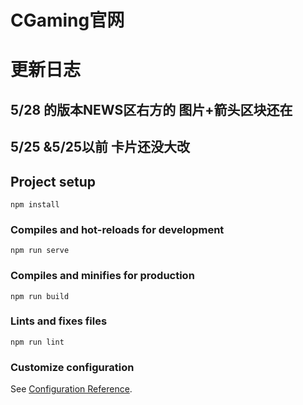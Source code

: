 # CGaming官网

# 更新日志
## 5/28 的版本NEWS区右方的 图片+箭头区块还在
## 5/25 &5/25以前 卡片还没大改 

## Project setup
```
npm install
```

### Compiles and hot-reloads for development
```
npm run serve
```

### Compiles and minifies for production
```
npm run build
```

### Lints and fixes files
```
npm run lint
```

### Customize configuration
See [Configuration Reference](https://cli.vuejs.org/config/).
